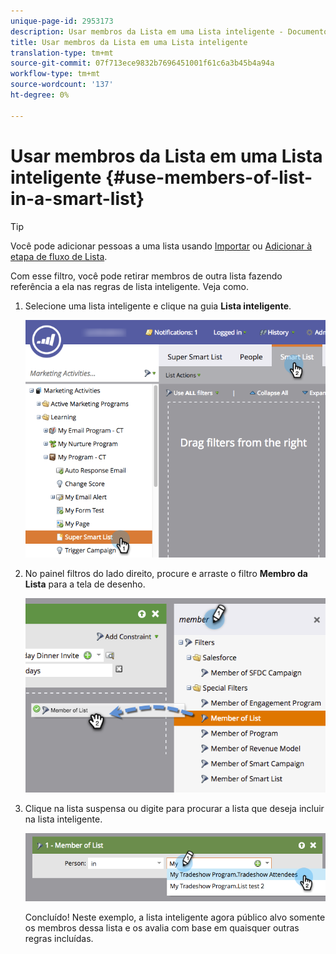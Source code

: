 ```yaml
---
unique-page-id: 2953173
description: Usar membros da Lista em uma Lista inteligente - Documentos do Marketing - Documentação do produto
title: Usar membros da Lista em uma Lista inteligente
translation-type: tm+mt
source-git-commit: 07f713ece9832b7696451001f61c6a3b45b4a94a
workflow-type: tm+mt
source-wordcount: '137'
ht-degree: 0%

---
```



# Usar membros da Lista em uma Lista inteligente {#use-members-of-list-in-a-smart-list}

>[!TIP]
>
>Você pode adicionar pessoas a uma lista usando [Importar](/help/marketo/getting-started/quick-wins/import-a-list-of-people.md) ou [Adicionar à etapa de fluxo de Lista](/help/marketo/product-docs/core-marketo-concepts/smart-campaigns/flow-actions/add-to-list.md).

Com esse filtro, você pode retirar membros de outra lista fazendo referência a ela nas regras de lista inteligente. Veja como.

1. Selecione uma lista inteligente e clique na guia **Lista inteligente**.

   ![](assets/smartlist-sltab.png)

1. No painel filtros do lado direito, procure e arraste o filtro **Membro da Lista** para a tela de desenho.

   ![](assets/use-members-of-list-in-a-smart-list-2nd.png)

1. Clique na lista suspensa ou digite para procurar a lista que deseja incluir na lista inteligente.

   ![](assets/memberoflist.png)

   Concluído! Neste exemplo, a lista inteligente agora público alvo somente os membros dessa lista e os avalia com base em quaisquer outras regras incluídas.
